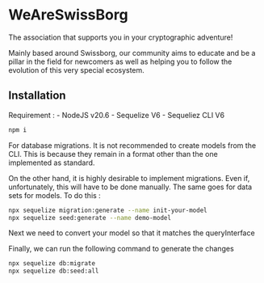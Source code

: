 # WeAreSwissBorg

The association that supports you in your cryptographic adventure!

Mainly based around Swissborg, our community aims to educate and be a pillar in the field for newcomers as well as helping you to follow the evolution of this very special ecosystem.

## Installation

Requirement :
    - NodeJS v20.6
    - Sequelize V6
    - Sequeliez CLI V6

```bash
npm i
```

For database migrations. It is not recommended to create models from the CLI. This is because they remain in a format other than the one implemented as standard.

On the other hand, it is highly desirable to implement migrations. Even if, unfortunately, this will have to be done manually.
The same goes for data sets for models.
To do this : 

```bash
npx sequelize migration:generate --name init-your-model
npx sequelize seed:generate --name demo-model
```

Next we need to convert your model so that it matches the queryInterface

Finally, we can run the following command to generate the changes

```bash
npx sequelize db:migrate
npx sequelize db:seed:all
```